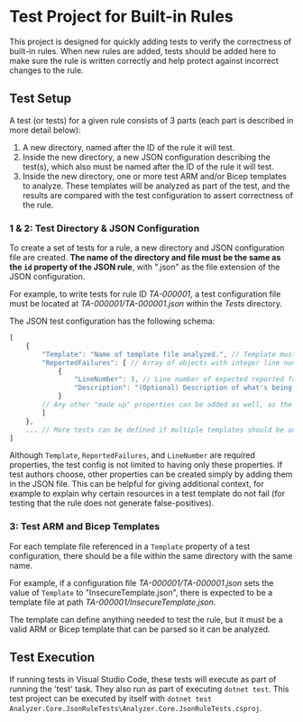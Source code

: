 # Test Project for Built-in Rules
This project is designed for quickly adding tests to verify the correctness of built-in rules.  When new rules are added, tests should be added here to make sure the rule is written correctly and help protect against incorrect changes to the rule.

## Test Setup
A test (or tests) for a given rule consists of 3 parts (each part is described in more detail below):
1. A new directory, named after the ID of the rule it will test.
2. Inside the new directory, a new JSON configuration describing the test(s), which also must be named after the ID of the rule it will test.
3. Inside the new directory, one or more test ARM and/or Bicep templates to analyze.  These templates will be analyzed as part of the test, and the results are compared with the test configuration to assert correctness of the rule.

### 1 & 2: Test Directory & JSON Configuration
To create a set of tests for a rule, a new directory and JSON configuration file are created.  **The name of the directory and file must be the same as the `id` property of the JSON rule**, with ".json" as the file extension of the JSON configuration.

For example, to write tests for rule ID *TA-000001*, a test configuration file must be located at *TA-000001/TA-000001.json* within the *Tests* directory.

The JSON test configuration has the following schema:
``` js
[
    {
        "Template": "Name of template file analyzed.", // Template must be within the same directory as the test configuration file.
        "ReportedFailures": [ // Array of objects with integer line numbers - each are a line number expected to be reported in the failure.
            {
                "LineNumber": 3, // Line number of expected reported failure
                "Description": "(Optional) Description of what's being tested for this expected failure."
            }
        // Any other "made up" properties can be added as well, as the test author deems appropriate; for example, providing context on why some resources are expected to pass analysis.
        ]
    },
    ... // More tests can be defined if multiple templates should be analyzed - one test block for each template
]
```

Although `Template`, `ReportedFailures`, and `LineNumber` are required properties, the test config is not limited to having only these properties.  If test authors choose, other properties can be created simply by adding them in the JSON file.  This can be helpful for giving additional context, for example to explain why certain resources in a test template do not fail (for testing that the rule does not generate false-positives).

### 3: Test ARM and Bicep Templates
For each template file referenced in a `Template` property of a test configuration, there should be a file within the same directory with the same name.

For example, if a configuration file *TA-000001/TA-000001.json* sets the value of `Template` to "InsecureTemplate.json", there is expected to be a template file at path *TA-000001/InsecureTemplate.json*.

The template can define anything needed to test the rule, but it must be a valid ARM or Bicep template that can be parsed so it can be analyzed.

## Test Execution
If running tests in Visual Studio Code, these tests will execute as part of running the 'test' task.  They also run as part of executing `dotnet test`.  This test project can be executed by itself with `dotnet test Analyzer.Core.JsonRuleTests\Analyzer.Core.JsonRuleTests.csproj`.
